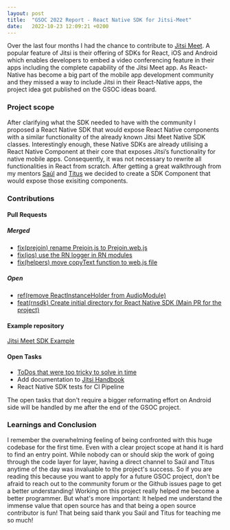 ```yaml
---
layout: post
title:  "GSOC 2022 Report - React Native SDK for Jitsi-Meet"
date:   2022-10-23 12:09:21 +0200
---
```

Over the last four months I had the chance to contribute to [Jitsi Meet][jitsi-gh]. A popular feature of Jitsi is their offering of SDKs for React, iOS and Android which enables developers to embed a video conferencing feature in their apps including the complete capability of the Jitsi Meet app. As React-Native has become a big part of the mobile app development community and they missed a way to include Jitsi in their React-Native apps, the project idea got published on the GSOC ideas board.

### Project scope
After clarifying what the SDK needed to have with the community I proposed a React Native SDK that would expose React Native components with a similar functionality of the already known Jitsi Meet Native SDK classes. Interestingly enough, these Native SDKs are already utilising a React Native Component at their core that exposes Jitsi’s functionality for native mobile apps. Consequently, it was not necessary to rewrite all functionalities in React from scratch. After getting a great walkthrough from my mentors [Saúl][saghul] and [Titus][titus] we decided to create a SDK Component that would expose those exisiting components.
### Contributions
#### Pull Requests
##### Merged
  - [fix(prejoin) rename Prejoin.js to Prejoin.web.js](https://github.com/jitsi/jitsi-meet/commit/63ea273b201341e21fcb9a2167e34928d2615cc1)
  - [fix(ios) use the RN logger in RN modules](https://github.com/jitsi/jitsi-meet/commit/91cbeb0b3fd2ea67455050976ca4978681f4895a) 
  - [fix(helpers) move copyText function to web.js file](https://github.com/jitsi/jitsi-meet/commit/c3ebde18df3d8a6aa0f4dfad45ec4eb4dbbc648d)

##### Open
  - [ref(remove ReactInstanceHolder from AudioModule)](https://github.com/jitsi/jitsi-meet/pull/12439)
  - [feat(rnsdk) Create initial directory for React Native SDK (Main PR for the project)](https://github.com/jitsi/jitsi-meet/pull/11959)
  
#### Example repository
[Jitsi Meet SDK Example](https://github.com/filiprejmus/JitsiMeetSDKTester)

#### Open Tasks
- [ToDos that were too tricky to solve in time](https://github.com/filiprejmus/jitsi-meet/tree/create-react-native-sdk-directory/react-native-sdk)
- Add documentation to [Jitsi Handbook](https://jitsi.github.io/handbook/docs/intro/)
- React Native SDK tests for CI Pipeline

The open tasks that don't require a bigger reformating effort on Android side will be handled by me after the end of the GSOC project.

### Learnings and Conclusion
I remember the overwhelming feeling of being confronted with this huge codebase for the first time. Even with a clear project scope at hand it is hard to find an entry point. While nobody can or should skip the work of going through the code layer for layer, having a direct channel to Saúl and Titus anytime of the day was invaluable to the project's success. So if you are reading this because you want to apply for a future GSOC project, don't be afraid to reach out to the community forum or the Github issues page to get a better understanding! 
Working on this project really helped me become a better programmer. But what's more important: It helped me understand the immense value that open source has and that being a open source contributor is fun!
That being said thank you Saúl and Titus for teaching me so much!


[jitsi-gh]: https://github.com/jitsi/jitsi-meet
[saghul]:   https://github.com/saghul
[titus]: https://github.com/tmoldovan8x8
